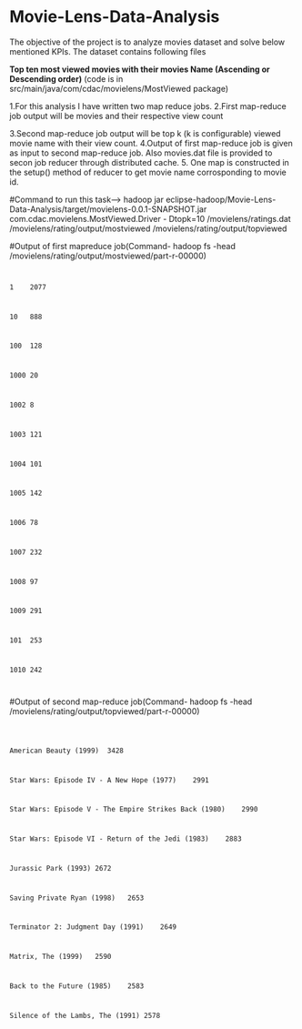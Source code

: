 # Movie-Lens-Data-Analysis
The objective of the project is to analyze movies dataset and solve below mentioned KPIs. The dataset contains following files


<b>Top ten most viewed movies with their movies Name (Ascending or Descending order)</b>
(code is in src/main/java/com/cdac/movielens/MostViewed package)

 1.For this analysis I have written two map reduce jobs.
 2.First map-reduce job output will be movies and their respective view count
 
 3.Second map-reduce job output will be top k (k is configurable) viewed movie name with their view count.
 4.Output of first map-reduce job is given as input to second map-reduce job. Also movies.dat file is provided to secon job         reducer through distributed cache.
 5. One map is constructed in the setup() method of reducer to get movie name corrosponding to movie id.

#Command to run this task-->
 hadoop jar eclipse-hadoop/Movie-Lens-Data-Analysis/target/movielens-0.0.1-SNAPSHOT.jar com.cdac.movielens.MostViewed.Driver -    Dtopk=10  /movielens/ratings.dat /movielens/rating/output/mostviewed /movielens/rating/output/topviewed
 
 #Output of first mapreduce job(Command-  hadoop fs -head /movielens/rating/output/mostviewed/part-r-00000)
<code>
<p>1	2077 </p>
<p>10	888 </p>
<p>100	128 </p>
<p>1000	20 </p>
<p>1002	8 </p>
<p>1003	121 </p>
<p>1004	101 </p>
<p>1005	142 </p>
<p>1006	78 </p>
<p>1007	232 </p>
<p>1008	97 </p>
<p>1009	291 </p>
<p>101	253 </p>
<p>1010	242 </p>
</code>

#Output of second map-reduce job(Command- hadoop fs -head /movielens/rating/output/topviewed/part-r-00000)
<code>
 <p>American Beauty (1999)	3428</p>
<p>Star Wars: Episode IV - A New Hope (1977)	2991</p>
<p>Star Wars: Episode V - The Empire Strikes Back (1980)	2990</p>
<p>Star Wars: Episode VI - Return of the Jedi (1983)	2883</p>
<p>Jurassic Park (1993)	2672</p>
<p>Saving Private Ryan (1998)	2653</p>
<p>Terminator 2: Judgment Day (1991)	2649</p>
<p>Matrix, The (1999)	2590</p>
<p>Back to the Future (1985)	2583</p>
<p>Silence of the Lambs, The (1991)	2578</p>
 </code>

 
 
 
 

